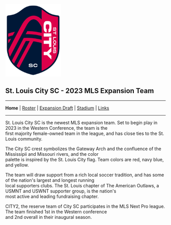 ![City Logo](logo.png)
## **St. Louis City SC** - 2023 MLS Expansion Team
---
**Home** | [Roster](ROSTER.md) |
[Expansion Draft](DRAFT.md) |
[Stadium](CITYPARK.md) |
[Links](LINKS.md)  

---

St. Louis City SC is the newest MLS expansion team. Set to begin play in 2023 in the Western Conference, the team is the  
first majority female-owned team in the league, and has close ties to the St. Louis community. 

The City SC crest symbolizes the Gateway Arch and the confluence of the Mississipii and Missouri rivers, and the color  
palette is inspired by the St. Louis City flag. Team colors are red, navy blue, and yellow.  

The team will draw support from a rich local soccer tradition, and has some of the nation's largest and longest running  
local supporters clubs. The St. Louis chapter of The American Outlaws, a USMNT and USWNT supporter group, is the nation's  
most active and leading fundraising chapter.  

CITY2, the reserve team of City SC participates in the MLS Next Pro league. The team finished 1st in the Western conference  
and 2nd overall in their inaugural season.  





